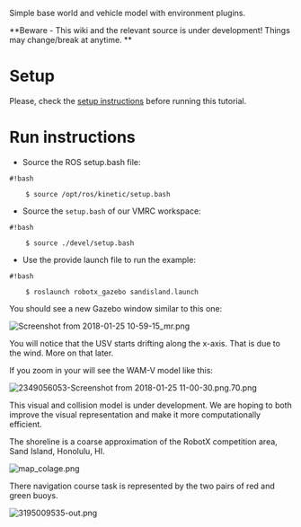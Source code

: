 Simple base world and vehicle model with environment plugins.

**Beware - This wiki and the relevant source is under development!  Things may change/break at anytime.
**

# Setup

Please, check the [setup instructions](https://bitbucket.org/osrf/vmrc/wiki/tutorials/SystemSetup) before running this tutorial.

# Run instructions

* Source the ROS setup.bash file:

```
#!bash
    
    $ source /opt/ros/kinetic/setup.bash

```

* Source the `setup.bash` of our VMRC workspace:

```
#!bash
    
    $ source ./devel/setup.bash

```

* Use the provide launch file to run the example:

```
#!bash

    $ roslaunch robotx_gazebo sandisland.launch 
```

You should see a new Gazebo window similar to this one:

![Screenshot from 2018-01-25 10-59-15_mr.png](https://bitbucket.org/repo/BgXLzgM/images/2097879520-Screenshot%20from%202018-01-25%2010-59-15_mr.png)

You will notice that the USV starts drifting along the x-axis.  That is due to the wind.  More on that later.

If you zoom in your will see the WAM-V model like this:

![2349056053-Screenshot from 2018-01-25 11-00-30.png.70.png](https://bitbucket.org/repo/BgXLzgM/images/2394960890-2349056053-Screenshot%20from%202018-01-25%2011-00-30.png.70.png)

This visual and collision model is under development.  We are hoping to both improve the visual representation and make it more computationally efficient.

The shoreline is a coarse approximation of the RobotX competition area, Sand Island, Honolulu, HI.  

![map_colage.png](https://bitbucket.org/repo/BgXLzgM/images/869375701-map_colage.png)

There navigation course task is represented by the two pairs of red and green buoys.

![3195009535-out.png](https://bitbucket.org/repo/BgXLzgM/images/3465846643-3195009535-out.png)